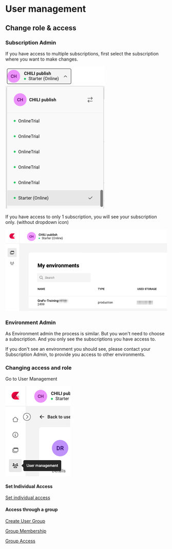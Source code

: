 # User management

## Change role & access

### Subscription Admin

If you have access to multiple subscriptions, first select the subscription where you want to make changes.

![ui](changerole-1.png)

If you have access to only 1 subscription, you will see your subscription only. (without dropdown icon)

![ui](changerole-2.png)

### Environment Admin

As Environment admin the process is similar. But you won't need to choose a subscription. And you only see the subscriptions you have access to.

If you don't see an environment you should see, please contact your Subscription Admin, to provide you access to other environments.

### Changing access and role

Go to User Management

![ui](changerole-3.png)

#### Set Individual Access

[Set individual access](/CHILI-GraFx/guides/set-individual-access/)

#### Access through a group

[Create User Group](/CHILI-GraFx/guides/manage-user-groups/)

[Group Membership](/CHILI-GraFx/guides/manage-group-membership/)

[Group Access](/CHILI-GraFx/guides/manage-group-access/)
